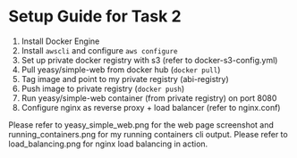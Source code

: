 # Setup Guide for Task 2

1. Install Docker Engine
2. Install `awscli` and configure `aws configure`
3. Set up private docker registry with s3 (refer to docker-s3-config.yml)
4. Pull yeasy/simple-web from docker hub (`docker pull`)
5. Tag image and point to my private registry (abi-registry)
6. Push image to private registry (`docker push`)
7. Run yeasy/simple-web container (from private registry) on port 8080
8. Configure nginx as reverse proxy + load balancer (refer to nginx.conf)

Please refer to yeasy_simple_web.png for the web page screenshot and running_containers.png for my running containers cli output.
Please refer to load_balancing.png for nginx load balancing in action.